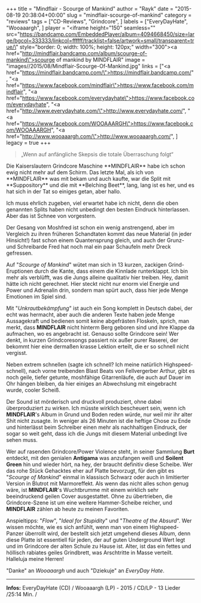 +++
title = "Mindflair - Scourge of Mankind"
author = "Rayk"
date = "2015-08-19 20:38:04+00:00"
slug = "mindflair-scourge-of-mankind"
category = "reviews"
tags = ["CD-Reviews", "Grindcore", ]
labels = ["EveryDayHate", "Wooaaargh", ]
player = "<iframe height=\"150\" seamless=\"\" src=\"https://bandcamp.com/EmbeddedPlayer/album=4094668450/size=large/bgcol=333333/linkcol=ffffff/tracklist=false/artwork=small/transparent=true/\" style=\"border: 0; width: 100%; height: 120px;\" width=\"300\"><a href=\"http://mindflair.bandcamp.com/album/scourge-of-mankind\">scourge of mankind by MINDFLAIR</a></iframe>"
image = "images//2015/08/Mindflair-Scourge-Of-Mankind.jpg"
links = ["<a href=\"https://mindflair.bandcamp.com/\">https://mindflair.bandcamp.com/</a>", "<a href=\"https://www.facebook.com/mindflair\">https://www.facebook.com/mindflair</a>", "<a href=\"https://www.facebook.com/everydayhate\">https://www.facebook.com/everydayhate</a>", "<a href=\"http://www.everydayhate.com/\">http://www.everydayhate.com/</a>", "<a href=\"https://www.facebook.com/WOOAAARGH\">https://www.facebook.com/WOOAAARGH</a>", "<a href=\"http://www.wooaaargh.com/\">http://www.wooaaargh.com/</a>", ]
legacy = true
+++


<blockquote>„Wenn auf anfängliche Skepsis die totale Überraschung folgt“</blockquote>
Die Kaiserslautern Grindcore Maschine **MINDFLAIR** habe ich schon ewig nicht mehr auf dem Schirm. Das letzte Mal, als ich von **MINDFLAIR** was mit bekam und auch kaufte, war die Split mit **Suppository** und die mit **Belching Beet**, lang, lang ist es her, und es hat sich in der Tat so einiges getan, aber hallo.

Ich muss ehrlich zugeben, viel erwartet habe ich nicht, denn die oben genannten Splits haben nicht unbedingt den besten Eindruck hinterlassen. Aber das ist Schnee von vorgestern.

Der Gesang von Moshfred ist schon ein wenig anstrengend, aber im Vergleich zu ihren früheren Schandtaten kommt das neue Material (in jeder Hinsicht!) fast schon einem Quantensprung gleich, und auch der Grunz- und Schreibarde Fred hat noch mal ein paar Schaufeln mehr Dreck gefressen.

Auf "_Scourge of Mankind_" wütet man sich in 13 kurzen, zackigen Grind-Eruptionen durch die Kante, dass einem die Kinnlade runterklappt. Ich bin mehr als verblüfft, was die Jungs alleine qualitativ hier treiben. Hey, damit hätte ich nicht gerechnet.
Hier steckt nicht nur enorm viel Energie und Power und Adrenalin drin, sondern man spürt auch, dass hier jede Menge Emotionen im Spiel sind.

Mit "_Unkrautbekämpfung_" ist auch ein Song komplett in Deutsch dabei, der echt was hermacht, aber auch die anderen Texte haben jede Menge Aussagekraft und bedienen somit keine abgefrästen Floskeln, sprich, man merkt, dass **MINDFLAIR** nicht hinterm Berg geboren sind und ihre Klappe da aufmachen, wo es angebracht ist. Genauso sollte Grindcore sein! Wer denkt, in kurzen Grindcoresongs passiert nix außer purer Raserei, der bekommt hier eine dermaßen krasse Lektion erteilt, die er so schnell nicht vergisst.

Neben extrem schnellen (sagte ich schnell? Ich meine natürlich Highspeed-schnell), nach vorne treibenden Blast Beats von Fellvergerber Arthur, gibt es noch geile, tiefer getunte, moshfähige Gitarrenläufe, die auch auf Dauer im Ohr hängen bleiben, da hier einiges an Abwechslung mit eingebracht wurde, cooler Scheiß.

Der Sound ist mörderisch und druckvoll produziert, ohne dabei überproduziert zu wirken. Ich müsste wirklich bescheuert sein, wenn ich **MINDFLAIR**'s Album in Grund und Boden reden würde, nur weil mir ihr alter Shit nicht zusagte.
In weniger als 26 Minuten ist die heftige Chose zu Ende und hinterlässt beim Schreiber einen mehr als nachhaltigen Eindruck, der sogar so weit geht, dass ich die Jungs mit diesem Material unbedingt live sehen muss.

Wer auf rasenden Grindcore/Power Violence steht, in seiner Sammlung **Burt** entdeckt, mit den genialen **Antigama** was anzufangen weiß und **Soilent Green** hin und wieder hört, na hey, der braucht definitiv diese Scheibe.
Wer das rohe Stück Gehacktes eher auf Platte bevorzugt, für den gibt es "_Scourge of Mankind_" einmal in klassisch Schwarz oder auch in limitierter Version in Blutrot mit Marmoreffekt.
Als wenn das nicht alles schon genug wäre, ist **MINDFLAIR**'s Wuchtbrumme mit einem wirklich sehr beeindruckend geilen Cover ausgestattet. Ohne zu übertrieben, die Grindcore-Szene ist um eine weitere Hammer-Scheibe reicher, und **MINDFLAIR** zählen ab heute zu meinen Favoriten.

Anspieltipps: "_Flow_", "_Ideal for Stupidity_" und "_Theatre of the Absurd_". Wer wissen möchte, wie es sich anfühlt, wenn man von einem Highspeed-Panzer überrollt wird, der bestellt sich jetzt umgehend dieses Album, denn diese Platte ist essentiell für jeden, der auf guten Underground Wert legt und im Grindcore der alten Schule zu Hause ist. Alter, ist das ein fettes und höllisch rabiates geiles Grindbrett, was Arschtritte in Masse verteilt. Halleluja meine Herren!

"Danke" an _Wooaaargh_ und auch "Dziekuje" an _EveryDay Hate_.




---
**Infos:**
EveryDayHate (CD) / Wooaaargh (LP) - 2015 / 
CD/LP - 13 Lieder /25:14 Min. / 

